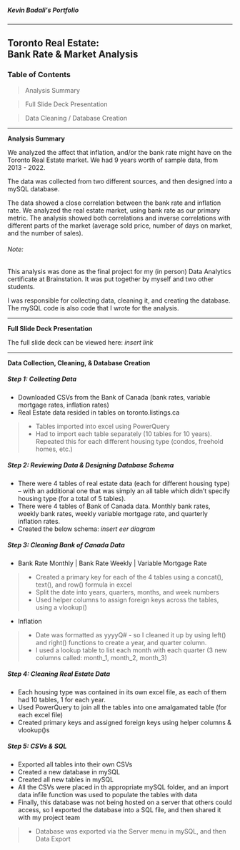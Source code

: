 ##### Kevin Badali's Portfolio

---


## Toronto Real Estate: <br> Bank Rate & Market Analysis

### Table of Contents

> Analysis Summary

> Full Slide Deck Presentation

> Data Cleaning / Database Creation

---

**Analysis Summary**

We analyzed the affect that inflation, and/or the bank rate might have on the Toronto Real Estate market. We had 9 years worth of sample data, from 2013 - 2022.

The data was collected from two different sources, and then designed into a mySQL database. 

The data showed a close correlation between the bank rate and inflation rate. We analyzed the real estate market, using bank rate as our primary metric. The analysis showed both correlations and inverse correlations with different parts of the market (average sold price, number of days on market, and the number of sales).

###### Note:

This analysis was done as the final project for my (in person) Data Analytics certificate at Brainstation. It was put together by myself and two other students. 

I was responsible for collecting data, cleaning it, and creating the database. The mySQL code is also code that I wrote for the analysis. 

---

**Full Slide Deck Presentation** 

The full slide deck can be viewed here: *insert link*

---

**Data Collection, Cleaning, & Database Creation**

##### Step 1: Collecting Data

- Downloaded CSVs from the Bank of Canada (bank rates, variable mortgage rates, inflation rates)
- Real Estate data resided in tables on toronto.listings.ca
> - Tables imported into excel using PowerQuery
> - Had to import each table separately (10 tables for 10 years).  Repeated this for each different housing type (condos, freehold homes, etc.)

##### Step 2: Reviewing Data & Designing Database Schema

- There were 4 tables of real estate data (each for different housing type) – with an additional one that was simply an all table which didn’t specify housing type (for a total of 5 tables).
- There were 4 tables of Bank of Canada data. Monthly bank rates, weekly bank rates, weekly variable mortgage rate, and quarterly inflation rates.
- Created the below schema:
*insert eer diagram*

##### Step 3: Cleaning Bank of Canada Data

-  Bank Rate Monthly | Bank Rate Weekly | Variable Mortgage Rate
> - Created a primary key for each of the 4 tables using a concat(), text(), and row() formula in excel
> -  Split the date into years, quarters, months, and week numbers
> -  Used helper columns to assign foreign keys across the tables, using a vlookup()

- Inflation
> - Date was formatted as yyyyQ# - so I cleaned it up by using left() and right() functions to create a year, and quarter column.
> - I used a lookup table to list each month with each quarter (3 new columns called: month_1, month_2, month_3)

##### Step 4: Cleaning Real Estate Data

- Each housing type was contained in its own excel file, as each of them had 10 tables, 1 for each year.
- Used PowerQuery to join all the tables into one amalgamated table (for each excel file)
- Created primary keys and assigned foreign keys using helper columns & vlookup()s

##### Step 5: CSVs & SQL

- Exported all tables into their own CSVs
- Created a new database in mySQL
- Created all new tables in mySQL
- All the CSVs were placed in th appropriate mySQL folder, and an import data infile function was used to populate the tables with data
- Finally, this database was not being hosted on a server that others could access, so I exported the database into a SQL file, and then shared it with my project team
> - Database was exported via the Server menu in mySQL, and then Data 
    Export











